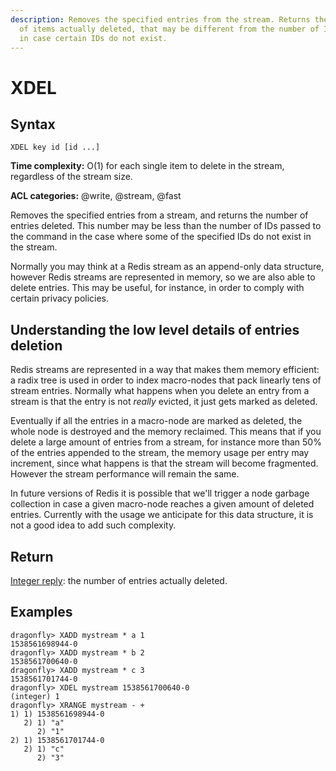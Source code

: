 ```yaml
---
description: Removes the specified entries from the stream. Returns the number
  of items actually deleted, that may be different from the number of IDs passed
  in case certain IDs do not exist.
---
```


# XDEL

## Syntax

    XDEL key id [id ...]

**Time complexity:** O(1) for each single item to delete in the stream, regardless of the stream size.

**ACL categories:** @write, @stream, @fast

Removes the specified entries from a stream, and returns the number of entries
deleted.  This number may be less than the number of IDs passed to the command in
the case where some of the specified IDs do not exist in the stream.

Normally you may think at a Redis stream as an append-only data structure,
however Redis streams are represented in memory, so we are also able to 
delete entries. This may be useful, for instance, in order to comply with
certain privacy policies.

## Understanding the low level details of entries deletion

Redis streams are represented in a way that makes them memory efficient:
a radix tree is used in order to index macro-nodes that pack linearly tens
of stream entries. Normally what happens when you delete an entry from a stream
is that the entry is not *really* evicted, it just gets marked as deleted.

Eventually if all the entries in a macro-node are marked as deleted, the whole
node is destroyed and the memory reclaimed. This means that if you delete
a large amount of entries from a stream, for instance more than 50% of the
entries appended to the stream, the memory usage per entry may increment, since
what happens is that the stream will become fragmented. However the stream
performance will remain the same.

In future versions of Redis it is possible that we'll trigger a node garbage
collection in case a given macro-node reaches a given amount of deleted
entries. Currently with the usage we anticipate for this data structure, it is
not a good idea to add such complexity.

## Return

[Integer reply](https://redis.io/docs/reference/protocol-spec/#integers): the number of entries actually deleted.

## Examples

```shell
dragonfly> XADD mystream * a 1
1538561698944-0
dragonfly> XADD mystream * b 2
1538561700640-0
dragonfly> XADD mystream * c 3
1538561701744-0
dragonfly> XDEL mystream 1538561700640-0
(integer) 1
dragonfly> XRANGE mystream - +
1) 1) 1538561698944-0
   2) 1) "a"
      2) "1"
2) 1) 1538561701744-0
   2) 1) "c"
      2) "3"
```

